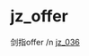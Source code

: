 # jz_offer
剑指offer
/n
[jz_036](https://github.com/1043391028/jz_offer/tree/master/src/guanweizheng/jz_36_FindFirstCommonNode)

